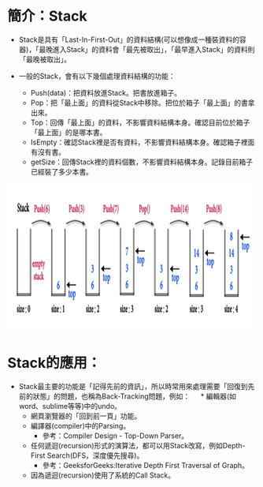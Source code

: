 # 簡介：Stack
* Stack是具有「Last-In-First-Out」的資料結構(可以想像成一種裝資料的容器)，「最晚進入Stack」的資料會「最先被取出」，「最早進入Stack」的資料則「最晚被取出」。

* 一般的Stack，會有以下幾個處理資料結構的功能：
  * Push(data)：把資料放進Stack。把書放進箱子。
  * Pop：把「最上面」的資料從Stack中移除。把位於箱子「最上面」的書拿出來。
  * Top：回傳「最上面」的資料，不影響資料結構本身。確認目前位於箱子「最上面」的是哪本書。
  * IsEmpty：確認Stack裡是否有資料，不影響資料結構本身。確認箱子裡面有沒有書。
  * getSize：回傳Stack裡的資料個數，不影響資料結構本身。記錄目前箱子已經裝了多少本書。

<img src="https://github.com/eter0000/learningnotes/blob/master/week3/1571204568273.jpg" height=300 weight=600>

# Stack的應用：
* Stack最主要的功能是「記得先前的資訊」，所以時常用來處理需要「回復到先前的狀態」的問題，也稱為Back-Tracking問題，例如：
　 * 編輯器(如word、sublime等等)中的undo。
   * 網頁瀏覽器的「回到前一頁」功能。
   * 編譯器(compiler)中的Parsing。
     * 參考：Compiler Design - Top-Down Parser。
   * 任何遞迴(recursion)形式的演算法，都可以用Stack改寫，例如Depth-First Search(DFS，深度優先搜尋)。
     * 參考：GeeksforGeeks:Iterative Depth First Traversal of Graph。
   * 因為遞迴(recursion)使用了系統的Call Stack。
